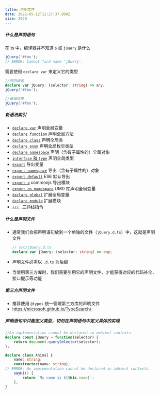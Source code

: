 ```yaml
---
title: 声明文件
date: 2022-05-12T12:27:37.000Z
size: 2920
---
```

##### 什么是声明语句

在 ts 中，编译器并不知道 `$` 或 `jQuery` 是什么

```typescript
jQuery('#foo');
// ERROR: Cannot find name 'jQuery'.
```

需要使用 `declare var` 来定义它的类型

```typescript
//声明语句
declare var jQuery: (selector: string) => any;
jQuery('#foo');

//编译结果
jQuery('#foo');
```
##### 新语法索引

- [`declare var`](https://ts.xcatliu.com/basics/declaration-files.html#declare-var) 声明全局变量
- [`declare function`](https://ts.xcatliu.com/basics/declaration-files.html#declare-function) 声明全局方法
- [`declare class`](https://ts.xcatliu.com/basics/declaration-files.html#declare-class) 声明全局类
- [`declare enum`](https://ts.xcatliu.com/basics/declaration-files.html#declare-enum) 声明全局枚举类型
- [`declare namespace`](https://ts.xcatliu.com/basics/declaration-files.html#declare-namespace) 声明（含有子属性的）全局对象
- [`interface` 和 `type`](https://ts.xcatliu.com/basics/declaration-files.html#interface-和-type) 声明全局类型
- [`export`](https://ts.xcatliu.com/basics/declaration-files.html#export) 导出变量
- [`export namespace`](https://ts.xcatliu.com/basics/declaration-files.html#export-namespace) 导出（含有子属性的）对象
- [`export default`](https://ts.xcatliu.com/basics/declaration-files.html#export-default) ES6 默认导出
- [`export =`](https://ts.xcatliu.com/basics/declaration-files.html#export-1) commonjs 导出模块
- [`export as namespace`](https://ts.xcatliu.com/basics/declaration-files.html#export-as-namespace) UMD 库声明全局变量
- [`declare global`](https://ts.xcatliu.com/basics/declaration-files.html#declare-global) 扩展全局变量
- [`declare module`](https://ts.xcatliu.com/basics/declaration-files.html#declare-module) 扩展模块
- [`/// `](https://ts.xcatliu.com/basics/declaration-files.html#san-xie-xian-zhi-ling) 三斜线指令

##### 什么是声明文件

- 通常我们会把声明语句放到一个单独的文件（`jQuery.d.ts`）中，这就是声明文件

  ```typescript
  // src/jQuery.d.ts
  declare var jQuery: (selector: string) => any;
  ```

- 声明文件必需以 `.d.ts` 为后缀

- 当使用第三方库时，我们需要引用它的声明文件，才能获得对应的代码补全、接口提示等功能

##### 第三方声明文件

- 推荐使用 `@types` 统一管理第三方库的声明文件
- https://microsoft.github.io/TypeSearch/

##### 声明语句中只能定义类型，切勿在声明语句中定义具体的实现

```typescript
//An implementation cannot be declared in ambient contexts.
declare const jQuery = function(selector) {
    return document.querySelector(selector);
};

declare class Animal {
    name: string;
    constructor(name: string);
// ERROR: An implementation cannot be declared in ambient contexts.
    sayHi() {
        return `My name is ${this.name}`;
    };
}
```
